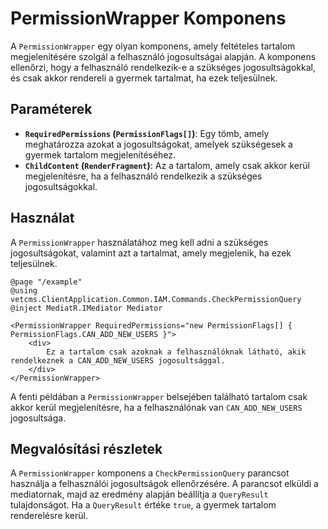 # PermissionWrapper Komponens

A `PermissionWrapper` egy olyan komponens, amely feltételes tartalom megjelenítésére szolgál a felhasználó jogosultságai alapján. A komponens ellenőrzi, hogy a felhasználó rendelkezik-e a szükséges jogosultságokkal, és csak akkor rendereli a gyermek tartalmat, ha ezek teljesülnek.

## Paraméterek

- **`RequiredPermissions` (`PermissionFlags[]`)**: Egy tömb, amely meghatározza azokat a jogosultságokat, amelyek szükségesek a gyermek tartalom megjelenítéséhez.
- **`ChildContent` (`RenderFragment`)**: Az a tartalom, amely csak akkor kerül megjelenítésre, ha a felhasználó rendelkezik a szükséges jogosultságokkal.

## Használat

A `PermissionWrapper` használatához meg kell adni a szükséges jogosultságokat, valamint azt a tartalmat, amely megjelenik, ha ezek teljesülnek.

```razor
@page "/example"
@using vetcms.ClientApplication.Common.IAM.Commands.CheckPermissionQuery
@inject MediatR.IMediator Mediator

<PermissionWrapper RequiredPermissions="new PermissionFlags[] { PermissionFlags.CAN_ADD_NEW_USERS }">
    <div>
        Ez a tartalom csak azoknak a felhasználóknak látható, akik rendelkeznek a CAN_ADD_NEW_USERS jogosultsággal.
    </div>
</PermissionWrapper>
```

A fenti példában a `PermissionWrapper` belsejében található tartalom csak akkor kerül megjelenítésre, ha a felhasználónak van `CAN_ADD_NEW_USERS` jogosultsága.

## Megvalósítási részletek

A `PermissionWrapper` komponens a `CheckPermissionQuery` parancsot használja a felhasználói jogosultságok ellenőrzésére. A parancsot elküldi a mediatornak, majd az eredmény alapján beállítja a `QueryResult` tulajdonságot. Ha a `QueryResult` értéke `true`, a gyermek tartalom renderelésre kerül.

